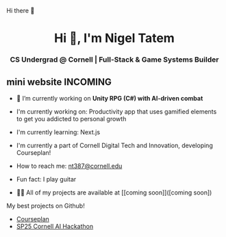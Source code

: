Hi there 👋
<h1 align="center">Hi 👋, I'm Nigel Tatem</h1>
<h3 align="center">CS Undergrad @ Cornell | Full-Stack & Game Systems Builder</h3>

## mini website INCOMING
- 🔭 I’m currently working on **Unity RPG (C#) with AI-driven combat**

- I'm currently working on: Productivity app that uses gamified elements to get you addicted to personal growth 
- I'm currently learning: Next.js
- I'm currently a part of Cornell Digital Tech and Innovation, developing Courseplan!
- How to reach me: nt387@cornell.edu
- Fun fact: I play guitar
- 👨‍💻 All of my projects are available at [[coming soon]]([coming soon])

My best projects on Github!

- [Courseplan](https://github.com/cornell-dti/course-plan/)
- [SP25 Cornell AI Hackathon](https://github.com/Jay-Lalwani/SignWave)
